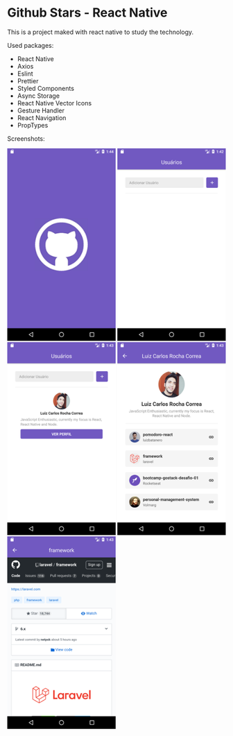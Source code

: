 # Github Stars - React Native

This is a project maked with react native to study the technology.

Used packages:

- React Native
- Axios
- Eslint
- Prettier
- Styled Components
- Async Storage
- React Native Vector Icons
- Gesture Handler
- React Navigation
- PropTypes

Screenshots:

<img src="./images/splash.png" alt="Splash Screen" width="250"/>
<img src="./images/form.png" alt="Form" width="250"/>
<img src="./images/home_with_user.png" alt="Home with a user added" width="250"/>
<img src="./images/perfil.png" alt="User perfil" width="250"/>
<img src="./images/show_repository.png" alt="Showing star repository" width="250"/>
